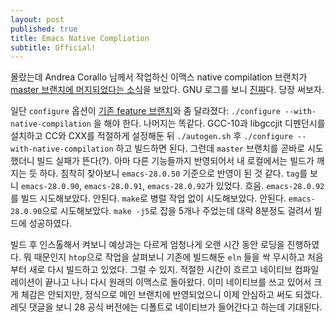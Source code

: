 ```yaml
---
layout: post
published: true
title: Emacs Native Compliation
subtitle: Official!
---
```


 몰랐는데 Andrea Corallo 님께서 작업하신 이맥스 native compilation
 브랜치가 [master 브랜치에 머지되었다는
 소식](https://www.reddit.com/r/emacs/comments/myej3z/the_nativecompilation_branch_was_just_merged_into/)을
 보았다. GNU 로그를 보니
 [진짜](https://git.savannah.gnu.org/gitweb/?p=emacs.git;a=commit;h=289000eee729689b0cf362a21baa40ac7f9506f6)다. 당장 써보자.

 일단 `configure` 옵션이 [기존 feature 브랜치](emacs-native-comp)와 좀
 달라졌다: `./configure --with-native-compilation` 을 해야
 한다. 나머지는 똑같다. GCC-10과 libgccjit 디펜던시를 설치하고 CC와
 CXX를 적절하게 설정해둔 뒤 `./autogen.sh` 후 `./configure
 --with-native-compilation` 하고 빌드하면 된다. 그런데 `master`
 브랜치를 곧바로 시도했더니 빌드 실패가 뜬다(?). 아마 다른 기능들까지
 반영되어서 내 로컬에서는 빌드가 깨지는 듯 하다. 침착히 찾아보니
 `emacs-28.0.50` 기준으로 반영이 된 것 같다. `tag`를 보니
 `emacs-28.0.90`, `emacs-28.0.91`, `emacs-28.0.92`가
 있었다. 흐음. `emacs-28.0.92`를 빌드 시도해보았다. 안된다. `make`로
 병럴 작업 없이 시도해보았다. 안된다. `emacs-28.0.90`으로
 시도해보았다. `make -j5`로 잡을 5개나 주었는데 대략 8분정도 걸려서
 빌드에 성공하였다.

 빌드 후 인스톨해서 켜보니 예상과는 다르게 엄청나게 오랜 시간 동안
 로딩을 진행하였다. 뭐 때문인지 `htop`으로 작업을 살펴보니 기존에
 빌드해둔 `eln` 들을 싹 무시하고 처음부터 새로 다시 빌드하고
 있었다. 그럴 수 있지. 적절한 시간이 흐르고 네이티브 컴파일레이션이
 끝나고 나니 다시 원래의 이맥스로 돌아왔다. 이미 네이티브를 쓰고
 있어서 크게 체감은 안되지만, 정식으로 메인 브랜치에 반영되었으니 이제
 안심하고 써도 되겠다. 레딧 댓글을 보니 28 공식 버전에는 디폴트로
 네이티브가 들어간다고 하는데 기대된다.
